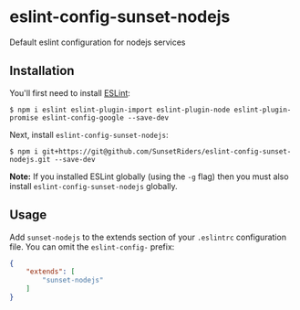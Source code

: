 # eslint-config-sunset-nodejs

Default eslint configuration for nodejs services

## Installation

You'll first need to install [ESLint](http://eslint.org):

```
$ npm i eslint eslint-plugin-import eslint-plugin-node eslint-plugin-promise eslint-config-google --save-dev
```

Next, install `eslint-config-sunset-nodejs`:

```
$ npm i git+https://git@github.com/SunsetRiders/eslint-config-sunset-nodejs.git --save-dev
```

**Note:** If you installed ESLint globally (using the `-g` flag) then you must
also install `eslint-config-sunset-nodejs` globally.

## Usage

Add `sunset-nodejs` to the extends section of your `.eslintrc` configuration
file. You can omit the `eslint-config-` prefix:

```json
{
    "extends": [
        "sunset-nodejs"
    ]
}
```
